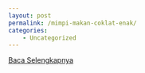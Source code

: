 ```yaml
---
layout: post
permalink: /mimpi-makan-coklat-enak/
categories:
    - Uncategorized
---
```


[Baca Selengkapnya](/01)